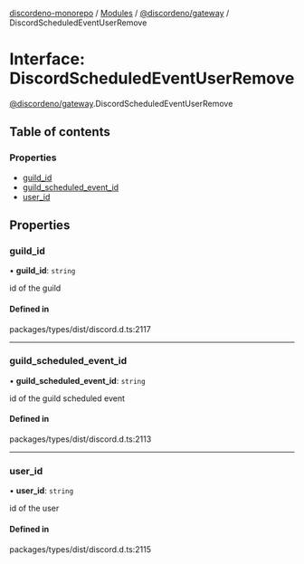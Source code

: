 [discordeno-monorepo](../README.md) / [Modules](../modules.md) / [@discordeno/gateway](../modules/discordeno_gateway.md) / DiscordScheduledEventUserRemove

# Interface: DiscordScheduledEventUserRemove

[@discordeno/gateway](../modules/discordeno_gateway.md).DiscordScheduledEventUserRemove

## Table of contents

### Properties

- [guild_id](discordeno_gateway.DiscordScheduledEventUserRemove.md#guild_id)
- [guild_scheduled_event_id](discordeno_gateway.DiscordScheduledEventUserRemove.md#guild_scheduled_event_id)
- [user_id](discordeno_gateway.DiscordScheduledEventUserRemove.md#user_id)

## Properties

### guild_id

• **guild_id**: `string`

id of the guild

#### Defined in

packages/types/dist/discord.d.ts:2117

---

### guild_scheduled_event_id

• **guild_scheduled_event_id**: `string`

id of the guild scheduled event

#### Defined in

packages/types/dist/discord.d.ts:2113

---

### user_id

• **user_id**: `string`

id of the user

#### Defined in

packages/types/dist/discord.d.ts:2115
